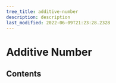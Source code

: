 ```yaml
---
tree_title: additive-number
description: description
last_modified: 2022-06-09T21:23:28.2328
---
```


# Additive Number

## Contents
